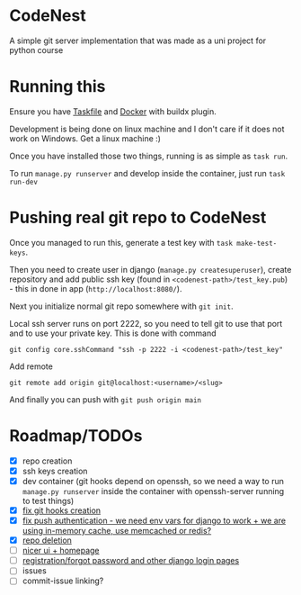 # CodeNest

A simple git server implementation that was made as a uni project for python course

# Running this

Ensure you have [Taskfile](https://taskfile.dev/installation/)
and [Docker](https://docs.docker.com/engine/install/) with buildx plugin.

Development is being done on linux machine and I don't care if it does not work on Windows. Get a
linux machine :)

Once you have installed those two things, running is as simple as `task run`.

To run `manage.py runserver` and develop inside the container, just run `task run-dev`

# Pushing real git repo to CodeNest

Once you managed to run this, generate a test key with `task make-test-keys`.

Then you need to create user in django (`manage.py createsuperuser`), create repository and add
public ssh key (found
in `<codenest-path>/test_key.pub`) - this in done in app (`http://localhost:8080/`).

Next you initialize normal git repo somewhere with `git init`.

Local ssh server runs on port 2222,
so you need to tell git to use that port and to use your private key.
This is done with command

```
git config core.sshCommand "ssh -p 2222 -i <codenest-path>/test_key"
```

Add remote

```
git remote add origin git@localhost:<username>/<slug>
```

And finally you can push with `git push origin main`

# Roadmap/TODOs

- [x] repo creation
- [x] ssh keys creation
- [x] dev container (git hooks depend on openssh, so we need a way to run `manage.py runserver`
  inside the container with openssh-server running to test things)
- [x] [fix git hooks creation](https://github.com/robko23/CodeNest/issues/1)
- [x] [fix push authentication - we need env vars for django to work + we are using in-memory cache,
  use memcached or redis?](https://github.com/robko23/CodeNest/issues/2)
- [x] [repo deletion](https://github.com/robko23/CodeNest/issues/3)
- [ ] [nicer ui + homepage](https://github.com/robko23/CodeNest/issues/4)
- [ ] [registration/forgot password and other django login pages](https://github.com/robko23/CodeNest/issues/5)
- [ ] issues
- [ ] commit-issue linking?
